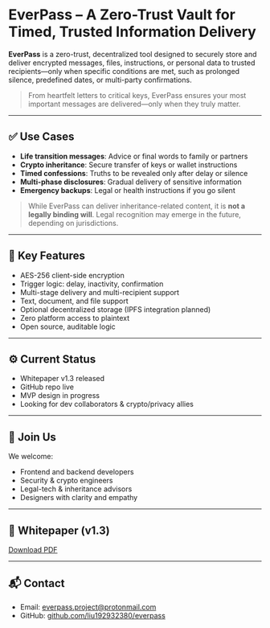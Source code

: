 # EverPass – A Zero-Trust Vault for Timed, Trusted Information Delivery

**EverPass** is a zero-trust, decentralized tool designed to securely store and deliver encrypted messages, files, instructions, or personal data to trusted recipients—only when specific conditions are met, such as prolonged silence, predefined dates, or multi-party confirmations.

> From heartfelt letters to critical keys, EverPass ensures your most important messages are delivered—only when they truly matter.

---

## ✅ Use Cases

- **Life transition messages**: Advice or final words to family or partners
- **Crypto inheritance**: Secure transfer of keys or wallet instructions
- **Timed confessions**: Truths to be revealed only after delay or silence
- **Multi-phase disclosures**: Gradual delivery of sensitive information
- **Emergency backups**: Legal or health instructions if you go silent

> While EverPass can deliver inheritance-related content, it is **not a legally binding will**. Legal recognition may emerge in the future, depending on jurisdictions.

---

## 🔐 Key Features

- AES-256 client-side encryption
- Trigger logic: delay, inactivity, confirmation
- Multi-stage delivery and multi-recipient support
- Text, document, and file support
- Optional decentralized storage (IPFS integration planned)
- Zero platform access to plaintext
- Open source, auditable logic

---

## ⚙️ Current Status

- Whitepaper v1.3 released
- GitHub repo live
- MVP design in progress
- Looking for dev collaborators & crypto/privacy allies

---

## 🤝 Join Us

We welcome:

- Frontend and backend developers
- Security & crypto engineers
- Legal-tech & inheritance advisors
- Designers with clarity and empathy

---

## 📄 Whitepaper (v1.3)

[Download PDF](./EverPass_Whitepaper_v1.3_EN.pdf)

---

## 📬 Contact

- Email: [everpass.project@protonmail.com](mailto:everpass.project@protonmail.com)
- GitHub: [github.com/liu192932380/everpass](https://github.com/liu192932380/everpass)
